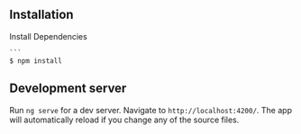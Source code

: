 ## Installation<a name="installation"></a>

Install Dependencies

	```
	$ npm install

## Development server

Run `ng serve` for a dev server. Navigate to `http://localhost:4200/`. The app will automatically reload if you change any of the source files.



